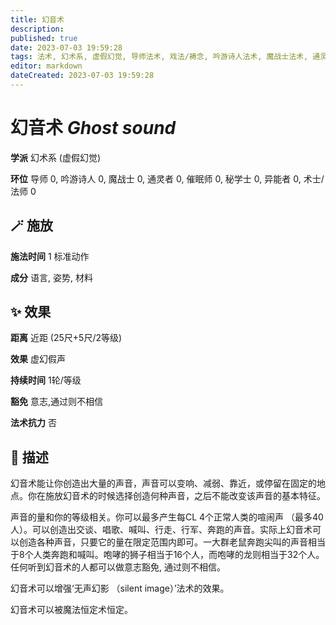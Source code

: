 ```yaml
---
title: 幻音术
description: 
published: true
date: 2023-07-03 19:59:28
tags: 法术, 幻术系, 虚假幻觉, 导师法术, 戏法/祷念, 吟游诗人法术, 魔战士法术, 通灵者法术, 催眠师法术, 秘学士法术, 异能者法术, 术士/法师法术
editor: markdown
dateCreated: 2023-07-03 19:59:28
---
```


# **幻音术** *Ghost sound*

**学派** 幻术系 (虚假幻觉) 

**环位** 导师 0, 吟游诗人 0, 魔战士 0, 通灵者 0, 催眠师 0, 秘学士 0, 异能者 0, 术士/法师 0

## 🪄 施放

**施法时间** 1 标准动作

**成分** 语言, 姿势, 材料

## ✨ 效果  

**距离** 近距 (25尺+5尺/2等级) 

**效果** 虚幻假声 

**持续时间** 1轮/等级 

**豁免** 意志,通过则不相信

**法术抗力** 否

## 📖 描述

幻音术能让你创造出大量的声音，声音可以变响、减弱、靠近，或停留在固定的地点。你在施放幻音术的时候选择创造何种声音，之后不能改变该声音的基本特征。

声音的量和你的等级相关。你可以最多产生每CL 4个正常人类的喧闹声 （最多40人）。可以创造出交谈、唱歌、喊叫、行走、行军、奔跑的声音。实际上幻音术可以创造各种声音，只要它的量在限定范围内即可。一大群老鼠奔跑尖叫的声音相当于8个人类奔跑和喊叫。咆哮的狮子相当于16个人，而咆哮的龙则相当于32个人。任何听到幻音术的人都可以做意志豁免, 通过则不相信。

幻音术可以增强‘无声幻影 （silent image）’法术的效果。

幻音术可以被魔法恒定术恒定。
    